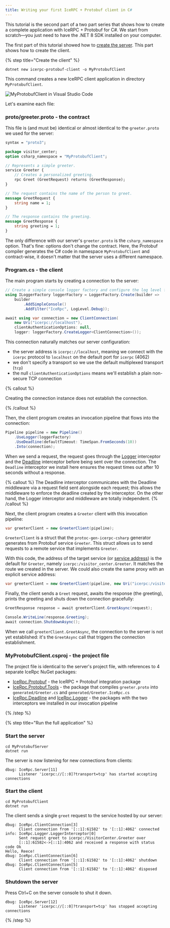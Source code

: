 ```yaml
---
title: Writing your first IceRPC + Protobuf client in C#
---
```


This tutorial is the second part of a two part series that shows how to create a
complete application with IceRPC + Protobuf for C#. We start from scratch—you just need to
have the .NET 8 SDK installed on your computer.

The first part of this tutorial showed how to
[create the server][protobuf-server-tutorial]. This part shows how to create the client.

{% step title="Create the client" %}

```shell
dotnet new icerpc-protobuf-client -o MyProtobufClient
```

This command creates a new IceRPC client application in directory `MyProtobufClient`.

![MyProtobufClient in Visual Studio Code](/images/MyProtobufClient.png)

Let's examine each file:

### proto/greeter.proto - the contract

This file is (and must be) identical or almost identical to the `greeter.proto`
we used for the server:

```proto
syntax = "proto3";

package visitor_center;
option csharp_namespace = "MyProtobufClient";

// Represents a simple greeter.
service Greeter {
    // Creates a personalized greeting.
    rpc Greet (GreetRequest) returns (GreetResponse);
}

// The request contains the name of the person to greet.
message GreetRequest {
    string name = 1;
}

// The response contains the greeting.
message GreetResponse {
    string greeting = 1;
}
```

The only difference with our server's `greeter.proto` is the `csharp_namespace`
option. That's fine: options don't change the contract. Here, the Protobuf
compiler generates the C# code in namespace `MyProtobufClient` and contract-wise, it
doesn't matter that the server uses a different namespace.

### Program.cs - the client

The main program starts by creating a connection to the server:

```csharp
// Create a simple console logger factory and configure the log level for category IceRpc.
using ILoggerFactory loggerFactory = LoggerFactory.Create(builder =>
    builder
        .AddSimpleConsole()
        .AddFilter("IceRpc", LogLevel.Debug));

await using var connection = new ClientConnection(
    new Uri("icerpc://localhost"),
    clientAuthenticationOptions: null,
    logger: loggerFactory.CreateLogger<ClientConnection>());
```

This connection naturally matches our server configuration:

- the server address is `icerpc://localhost`, meaning we connect with the
  `icerpc` protocol to `localhost` on the default port for `icerpc` (4062)
- we don't specify a transport so we use the default multiplexed transport
  (`tcp`)
- the null `clientAuthenticationOptions` means we'll establish a plain
  non-secure TCP connection

{% callout %}

Creating the connection instance does not establish the connection.

{% /callout %}

Then, the client program creates an invocation pipeline that flows into the
connection:

```csharp
Pipeline pipeline = new Pipeline()
    .UseLogger(loggerFactory)
    .UseDeadline(defaultTimeout: TimeSpan.FromSeconds(10))
    .Into(connection);
```

When we send a request, the request goes through the [Logger] interceptor and
the [Deadline] interceptor before being sent over the connection. The `Deadline`
interceptor we install here ensures the request times out after 10 seconds
without a response.

{% callout %}
The Deadline interceptor communicates with the Deadline middleware via a request
field sent alongside each request; this allows the middleware to enforce the
deadline created by the interceptor. On the other hand, the Logger interceptor
and middleware are totally independent.
{% /callout %}

Next, the client program creates a `Greeter` client with this invocation
pipeline:

```csharp
var greeterClient = new GreeterClient(pipeline);
```

`GreeterClient` is a struct that the `protoc-gen-icerpc-csharp` generator generates
from Protobuf service `Greeter`. This struct allows us to send requests to a remote
service that implements `Greeter`.

With this code, the address of the target service (or
[service address][service-address]) is the default for `Greeter`, namely
`icerpc:/visitor_center.Greeter`. It matches the route we created in the server.
We could also create the same proxy with an explicit service address:

```csharp
var greeterClient = new GreeterClient(pipeline, new Uri("icerpc:/visitor_center.Greeter"));
```

Finally, the client sends a `Greet` request, awaits the response (the greeting),
prints the greeting and shuts down the connection gracefully:

```csharp
GreetResponse response = await greeterClient.GreetAsync(request);

Console.WriteLine(response.Greeting);
await connection.ShutdownAsync();
```

When we call `greeterClient.GreetAsync`, the connection to the server is not yet
established: it's the `GreetAsync` call that triggers the connection
establishment.

### MyProtobufClient.csproj - the project file

The project file is identical to the server's project file, with references to 4
separate IceRpc NuGet packages:

- [IceRpc.Protobuf] - the IceRPC + Protobuf integration package
- [IceRpc.Protobuf.Tools] - the package that compiles `greeter.proto` into
  `generated/Greeter.cs` and `generated/Greeter.IceRpc.cs`
- [IceRpc.Deadline] and [IceRpc.Logger] - the packages with the two interceptors
  we installed in our invocation pipeline

{% /step %}

{% step title="Run the full application" %}

### Start the server

```shell
cd MyProtobufServer
dotnet run
```

The server is now listening for new connections from clients:

```
dbug: IceRpc.Server[11]
      Listener 'icerpc://[::0]?transport=tcp' has started accepting connections
```

### Start the client

```shell
cd MyProtobufClient
dotnet run
```

The client sends a single `greet` request to the service hosted by our server:

```
dbug: IceRpc.ClientConnection[3]
      Client connection from '[::1]:61582' to '[::1]:4062' connected
info: IceRpc.Logger.LoggerInterceptor[0]
      Sent request greet to icerpc:/VisitorCenter.Greeter over
      [::1]:61582<->[::1]:4062 and received a response with status code Ok
Hello, Reece!
dbug: IceRpc.ClientConnection[6]
      Client connection from '[::1]:61582' to '[::1]:4062' shutdown
dbug: IceRpc.ClientConnection[5]
      Client connection from '[::1]:61582' to '[::1]:4062' disposed
```

### Shutdown the server

Press Ctrl+C on the server console to shut it down.

```
dbug: IceRpc.Server[12]
      Listener 'icerpc://[::0]?transport=tcp' has stopped accepting connections
```

{% /step %}

[Deadline]: csharp:IceRpc.Deadline
[IceRpc.Deadline]: https://www.nuget.org/packages/IceRpc.Deadline
[IceRpc.Logger]: https://www.nuget.org/packages/IceRpc.Logger
[IceRpc.Protobuf.Tools]: https://www.nuget.org/packages/IceRpc.Protobuf.Tools
[IceRpc.Protobuf]: https://www.nuget.org/packages/IceRpc.Protobuf
[Logger]: csharp:IceRpc.Logger
[protobuf-server-tutorial]: /getting-started/tutorial/protobuf-server-tutorial
[service-address]: /icerpc/invocation/service-address
